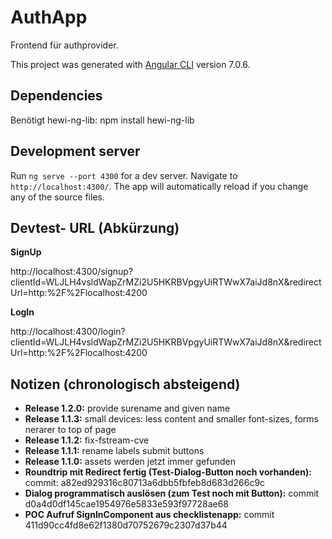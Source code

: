 # AuthApp

Frontend für authprovider.

This project was generated with [Angular CLI](https://github.com/angular/angular-cli) version 7.0.6.

## Dependencies

Benötigt hewi-ng-lib: npm install hewi-ng-lib

## Development server

Run `ng serve --port 4300` for a dev server. Navigate to `http://localhost:4300/`. The app will automatically reload if you change any of the source files.

## Devtest- URL (Abkürzung)

__SignUp__

http://localhost:4300/signup?clientId=WLJLH4vsldWapZrMZi2U5HKRBVpgyUiRTWwX7aiJd8nX&redirectUrl=http:%2F%2Flocalhost:4200

__LogIn__

http://localhost:4300/login?clientId=WLJLH4vsldWapZrMZi2U5HKRBVpgyUiRTWwX7aiJd8nX&redirectUrl=http:%2F%2Flocalhost:4200

## Notizen (chronologisch absteigend)

* __Release 1.2.0:__ provide surename and given name
* __Release 1.1.3:__ small devices: less content and smaller font-sizes, forms nerarer to top of page
* __Release 1.1.2:__ fix-fstream-cve
* __Release 1.1.1:__ rename labels submit buttons
* __Release 1.1.0:__ assets werden jetzt immer gefunden
* __Roundtrip mit Redirect fertig (Test-Dialog-Button noch vorhanden):__ commit: a82ed929316c80713a6dbb5fbfeb8d683d266c9c
* __Dialog programmatisch auslösen (zum Test noch mit Button):__ commit d0a4d0df145cae1954976e5833e593f97728ae68
* __POC Aufruf SignInComponent aus checklistenapp:__ commit 411d90cc4fd8e62f1380d70752679c2307d37b44
